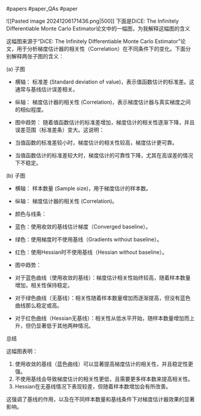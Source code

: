 #papers
#paper_QAs 
#paper 

![[Pasted image 20241206171436.png|500]]
下面是DiCE: The Infinitely Differentiable Monte Carlo Estimator论文中的一幅图，为我解释这幅图的含义

这幅图来源于“DiCE: The Infinitely Differentiable Monte Carlo Estimator”论文，用于分析梯度估计器的相关性（Correlation）在不同条件下的变化。下面分别解释两张子图的含义：

(a) 子图

- 横轴： 标准差 (Standard deviation of value)，表示值函数估计的标准差。这通常与基线估计误差相关。
- 纵轴： 梯度估计器的相关性 (Correlation)，表示梯度估计器与真实梯度之间的相似程度。
- 图中趋势： 随着值函数估计的标准差增加，梯度估计的相关性逐渐下降，并且误差范围（标准差条）变大。这说明：

- 当值函数的标准差较小时，梯度估计的相关性较高，梯度估计更可靠。
- 当值函数估计的标准差较大时，梯度估计的可靠性下降，尤其在高误差的情况下不稳定。

(b) 子图

- 横轴： 样本数量 (Sample size)，用于梯度估计的样本数。
- 纵轴： 梯度估计器的相关性 (Correlation)。
- 颜色与线条：

- 蓝色：使用收敛的基线估计梯度（Converged baseline）。
- 绿色：使用梯度时不使用基线（Gradients without baseline）。
- 红色：使用Hessian时不使用基线（Hessian without baseline）。

- 图中趋势：

- 对于蓝色曲线（使用收敛的基线）：梯度估计相关性始终较高，随着样本数量增加，相关性保持稳定。
- 对于绿色曲线（无基线）：相关性随着样本数量增加而逐渐提高，但没有蓝色曲线那么稳定或高。
- 对于红色曲线（Hessian无基线）：相关性从低水平开始，随样本数量增加而上升，但仍显著低于其他两种情况。

总结

这幅图表明：

1. 使用收敛的基线（蓝色曲线）可以显著提高梯度估计的相关性，并且稳定性更强。
2. 不使用基线会导致梯度估计的相关性更低，且需要更多样本数来提高相关性。
3. Hessian在无基线情况下表现较差，但随着样本数增加会有所改善。

这强调了基线的作用，以及在不同样本数量和基线条件下对梯度估计器效果的显著影响。
